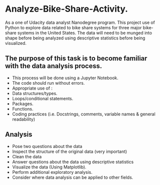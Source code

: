 # Analyze-Bike-Share-Activity.
As a one of Udacity data analyst Nanodegree program. This project use of Python to explore data related to bike share systems for three major bike-share systems in the United States. The data will need to be munged into shape before being analyzed using descriptive statistics before being visualized.

## The purpose of this task is to become familiar with the data analysis process.

* This process will be done using a Jupyter Notebook.
* The code should run without errors.
* Appropriate use of :
 * Data structures/types.
 * Loops/conditional statements.
 * Packages.
 * Functions.
 * Coding practices (i.e. Docstrings, comments, variable names & general readability)
   
## Analysis
* Pose two questions about the data
* Inspect the structure of the original data (very important)
* Clean the data
* Answer questions about the data using descriptive statistics
* Visualize the data (Using Matplotlib).
* Perform additional exploratory analysis.
* Consider where data analysis can be applied to other fields.

